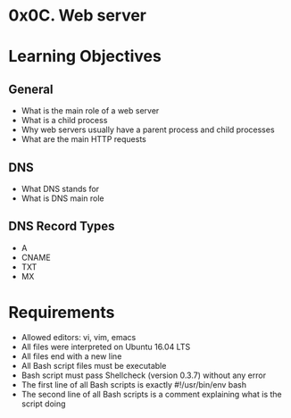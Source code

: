 # 0x0C. Web server
# Learning Objectives
## General
* What is the main role of a web server
* What is a child process
* Why web servers usually have a parent process and child processes
* What are the main HTTP requests
## DNS
* What DNS stands for
* What is DNS main role
## DNS Record Types
* A
* CNAME
* TXT
* MX
# Requirements
* Allowed editors: vi, vim, emacs
* All files were interpreted on Ubuntu 16.04 LTS
* All files end with a new line
* All Bash script files must be executable
* Bash script must pass Shellcheck (version 0.3.7) without any error
* The first line of all Bash scripts is exactly #!/usr/bin/env bash
* The second line of all Bash scripts is a comment explaining what is the script doing